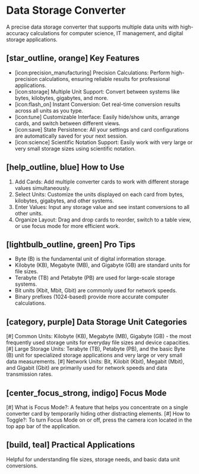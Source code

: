 # Data Storage Converter
A precise data storage converter that supports multiple data units with high-accuracy calculations for computer science, IT management, and digital storage applications.

## [star_outline, orange] Key Features
- [icon:precision_manufacturing] Precision Calculations: Perform high-precision calculations, ensuring reliable results for professional applications.
- [icon:storage] Multiple Unit Support: Convert between systems like bytes, kilobytes, gigabytes, and more.
- [icon:flash_on] Instant Conversion: Get real-time conversion results across all units as you type.
- [icon:tune] Customizable Interface: Easily hide/show units, arrange cards, and switch between different views.
- [icon:save] State Persistence: All your settings and card configurations are automatically saved for your next session.
- [icon:science] Scientific Notation Support: Easily work with very large or very small storage sizes using scientific notation.

## [help_outline, blue] How to Use
1. Add Cards: Add multiple converter cards to work with different storage values simultaneously.
2. Select Units: Customize the units displayed on each card from bytes, kilobytes, gigabytes, and other systems.
3. Enter Values: Input any storage value and see instant conversions to all other units.
4. Organize Layout: Drag and drop cards to reorder, switch to a table view, or use focus mode for more efficient work.

## [lightbulb_outline, green] Pro Tips
- Byte (B) is the fundamental unit of digital information storage.
- Kilobyte (KB), Megabyte (MB), and Gigabyte (GB) are standard units for file sizes.
- Terabyte (TB) and Petabyte (PB) are used for large-scale storage systems.
- Bit units (Kbit, Mbit, Gbit) are commonly used for network speeds.
- Binary prefixes (1024-based) provide more accurate computer calculations.

## [category, purple] Data Storage Unit Categories
[#] Common Units: Kilobyte (KB), Megabyte (MB), Gigabyte (GB) - the most frequently used storage units for everyday file sizes and device capacities.
[#] Large Storage Units: Terabyte (TB), Petabyte (PB), and the basic Byte (B) unit for specialized storage applications and very large or very small data measurements.
[#] Network Units: Bit, Kilobit (Kbit), Megabit (Mbit), and Gigabit (Gbit) are primarily used for network speeds and data transmission rates.

## [center_focus_strong, indigo] Focus Mode
[#] What is Focus Mode?: A feature that helps you concentrate on a single converter card by temporarily hiding other distracting elements.
[#] How to Toggle?: To turn Focus Mode on or off, press the camera icon located in the top app bar of the application.

## [build, teal] Practical Applications
Helpful for understanding file sizes, storage needs, and basic data unit conversions.
